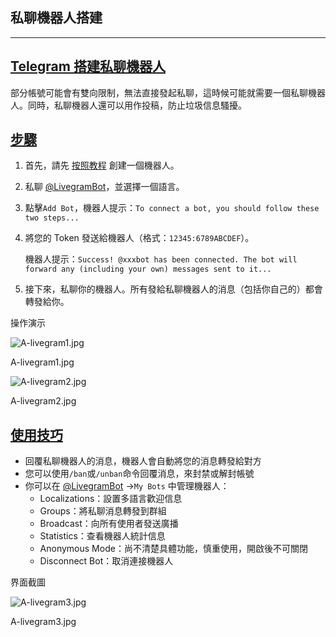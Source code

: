 ## 私聊機器人搭建

---

## [Telegram 搭建私聊機器人](#telegram搭建私聊機器人)

部分帳號可能會有雙向限制，無法直接發起私聊，這時候可能就需要一個私聊機器人。同時，私聊機器人還可以用作投稿，防止垃圾信息騷擾。

## [步驟](#步驟)

1.  首先，請先 [按照教程](tgwiki/createrobot.html) 創建一個機器人。
2.  私聊 [@LivegramBot](https://t.me/LivegramBot)，並選擇一個語言。
3.  點擊`Add Bot`，機器人提示：`To connect a bot, you should follow these two steps...`
4.  將您的 Token 發送給機器人（格式：`12345:6789ABCDEF`）。

    機器人提示：`Success! @xxxbot has been connected. The bot will forward any (including your own) messages sent to it...`

5.  接下來，私聊你的機器人。所有發給私聊機器人的消息（包括你自己的）都會轉發給你。

操作演示

![A-livegram1.jpg](https://cdn.jsdelivr.net/gh/tgwiki/images/A/livegram1.jpg)

A-livegram1.jpg

![A-livegram2.jpg](https://cdn.jsdelivr.net/gh/tgwiki/images/A/livegram2.jpg)

A-livegram2.jpg

## [使用技巧](#使用技巧)

- 回覆私聊機器人的消息，機器人會自動將您的消息轉發給對方
- 您可以使用`/ban`或`/unban`命令回覆消息，來封禁或解封帳號
- 你可以在 [@LivegramBot](https://t.me/LivegramBot) ->`My Bots` 中管理機器人：
  - Localizations：設置多語言歡迎信息
  - Groups：將私聊消息轉發到群組
  - Broadcast：向所有使用者發送廣播
  - Statistics：查看機器人統計信息
  - Anonymous Mode：尚不清楚具體功能，慎重使用，開啟後不可關閉
  - Disconnect Bot：取消連接機器人

界面截圖

![A-livegram3.jpg](https://cdn.jsdelivr.net/gh/tgwiki/images/A/livegram3.jpg)

A-livegram3.jpg